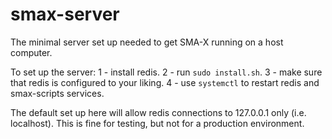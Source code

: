 # smax-server
The minimal server set up needed to get SMA-X running on a host computer.

To set up the server:
1 - install redis.
2 - run `sudo install.sh`.
3 - make sure that redis is configured to your liking.
4 - use `systemctl` to restart redis and smax-scripts services.

The default set up here will allow redis connections to 127.0.0.1 only (i.e. localhost). This is fine for testing, but not for a production environment.
